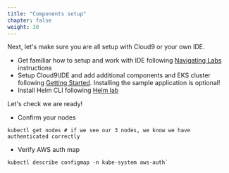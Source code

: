 ```yaml
---
title: "Components setup" 
chapter: false
weight: 30
---
```


Next, let's make sure you are all setup with Cloud9 or your own IDE.

- Get familiar how to setup and work with IDE following [Navigating Labs](https://www.eksworkshop.com/docs/introduction/navigating-labs) instructions
- Setup Cloud9\IDE and add additional components and EKS cluster following [Getting Started](https://www.eksworkshop.com/docs/introduction/getting-started/). Installing the sample application is optional!
- Install Helm CLI following [Helm lab](https://www.eksworkshop.com/docs/introduction/helm/)

Let's check we are ready!

- Confirm your nodes
```
kubectl get nodes # if we see our 3 nodes, we know we have authenticated correctly
```

- Verify AWS auth map
```
kubectl describe configmap -n kube-system aws-auth`
```